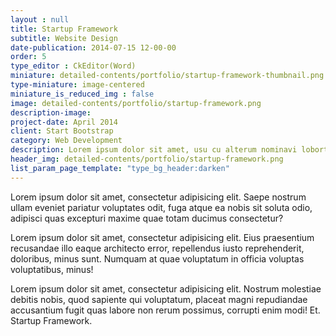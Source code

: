 ```yaml
---
layout : null
title: Startup Framework
subtitle: Website Design
date-publication: 2014-07-15 12-00-00
order: 5
type_editor : CkEditor(Word)
miniature: detailed-contents/portfolio/startup-framework-thumbnail.png
type-miniature: image-centered
miniature_is_reduced_img : false
image: detailed-contents/portfolio/startup-framework.png
description-image:
project-date: April 2014
client: Start Bootstrap
category: Web Development
description: Lorem ipsum dolor sit amet, usu cu alterum nominavi lobortis. At duo novum diceret. Tantas apeirian vix et, usu sanctus postulant inciderint ut, populo diceret necessitatibus in vim. Cu eum dicam feugiat noluisse.
header_img: detailed-contents/portfolio/startup-framework.png
list_param_page_template: "type_bg_header:darken"
---
```


Lorem ipsum dolor sit amet, consectetur adipisicing elit. Saepe nostrum ullam eveniet pariatur voluptates odit, fuga atque ea nobis sit soluta odio, adipisci quas excepturi maxime quae totam ducimus consectetur?

Lorem ipsum dolor sit amet, consectetur adipisicing elit. Eius praesentium recusandae illo eaque architecto error, repellendus iusto reprehenderit, doloribus, minus sunt. Numquam at quae voluptatum in officia voluptas voluptatibus, minus!

Lorem ipsum dolor sit amet, consectetur adipisicing elit. Nostrum molestiae debitis nobis, quod sapiente qui voluptatum, placeat magni repudiandae accusantium fugit quas labore non rerum possimus, corrupti enim modi! Et.
Startup Framework.